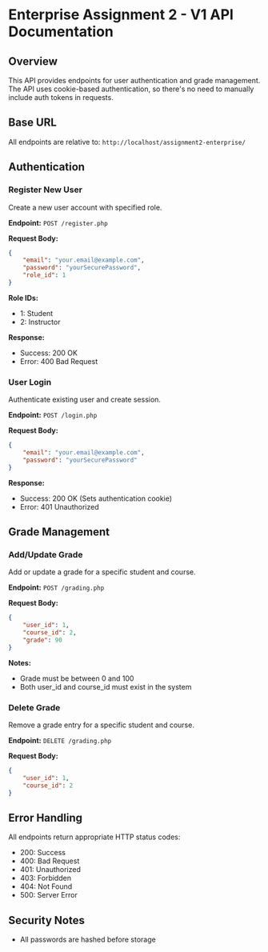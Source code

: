 # Enterprise Assignment 2 - V1 API Documentation

## Overview
This API provides endpoints for user authentication and grade management. The API uses cookie-based authentication, so there's no need to manually include auth tokens in requests.

## Base URL
All endpoints are relative to: `http://localhost/assignment2-enterprise/`

## Authentication

### Register New User
Create a new user account with specified role.

**Endpoint:** `POST /register.php`

**Request Body:**
```json
{
    "email": "your.email@example.com",
    "password": "yourSecurePassword",
    "role_id": 1
}
```

**Role IDs:**
- 1: Student
- 2: Instructor 

**Response:**
- Success: 200 OK
- Error: 400 Bad Request

### User Login
Authenticate existing user and create session.

**Endpoint:** `POST /login.php`

**Request Body:**
```json
{
    "email": "your.email@example.com",
    "password": "yourSecurePassword"
}
```

**Response:**
- Success: 200 OK (Sets authentication cookie)
- Error: 401 Unauthorized

## Grade Management

### Add/Update Grade
Add or update a grade for a specific student and course.

**Endpoint:** `POST /grading.php`

**Request Body:**
```json
{
    "user_id": 1,
    "course_id": 2,
    "grade": 90
}
```

**Notes:**
- Grade must be between 0 and 100
- Both user_id and course_id must exist in the system

### Delete Grade
Remove a grade entry for a specific student and course.

**Endpoint:** `DELETE /grading.php`

**Request Body:**
```json
{
    "user_id": 1,
    "course_id": 2
}
```

## Error Handling
All endpoints return appropriate HTTP status codes:
- 200: Success
- 400: Bad Request
- 401: Unauthorized
- 403: Forbidden
- 404: Not Found
- 500: Server Error

## Security Notes
- All passwords are hashed before storage